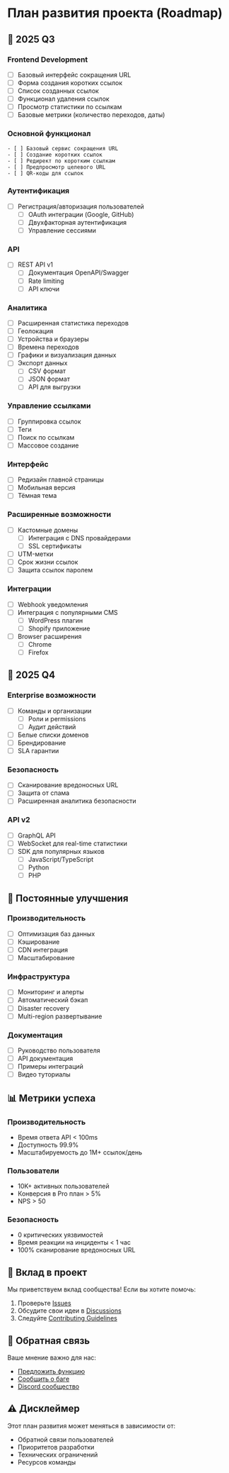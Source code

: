 # План развития проекта (Roadmap)

## 🎯 2025 Q3

### Frontend Development

- [ ] Базовый интерфейс сокращения URL
- [ ] Форма создания коротких ссылок
- [ ] Список созданных ссылок
- [ ] Функционал удаления ссылок
- [ ] Просмотр статистики по ссылкам
- [ ] Базовые метрики (количество переходов, даты)

### Основной функционал

    - [ ] Базовый сервис сокращения URL
    - [ ] Создание коротких ссылок
    - [ ] Редирект по коротким ссылкам
    - [ ] Предпросмотр целевого URL
    - [ ] QR-коды для ссылок

### Аутентификация

- [ ] Регистрация/авторизация пользователей
    - [ ] OAuth интеграции (Google, GitHub)
    - [ ] Двухфакторная аутентификация
    - [ ] Управление сессиями

### API

- [ ] REST API v1
    - [ ] Документация OpenAPI/Swagger
    - [ ] Rate limiting
    - [ ] API ключи

### Аналитика

- [ ] Расширенная статистика переходов
- [ ] Геолокация
- [ ] Устройства и браузеры
- [ ] Времена переходов
- [ ] Графики и визуализация данных
- [ ] Экспорт данных
    - [ ] CSV формат
    - [ ] JSON формат
    - [ ] API для выгрузки

### Управление ссылками

- [ ] Группировка ссылок
- [ ] Теги
- [ ] Поиск по ссылкам
- [ ] Массовое создание

### Интерфейс

- [ ] Редизайн главной страницы
- [ ] Мобильная версия
- [ ] Тёмная тема

### Расширенные возможности

- [ ] Кастомные домены
    - [ ] Интеграция с DNS провайдерами
    - [ ] SSL сертификаты
- [ ] UTM-метки
- [ ] Срок жизни ссылок
- [ ] Защита ссылок паролем

### Интеграции

- [ ] Webhook уведомления
- [ ] Интеграция с популярными CMS
    - [ ] WordPress плагин
    - [ ] Shopify приложение
- [ ] Browser расширения
    - [ ] Chrome
    - [ ] Firefox

## 🎯 2025 Q4

### Enterprise возможности

- [ ] Команды и организации
    - [ ] Роли и permissions
    - [ ] Аудит действий
- [ ] Белые списки доменов
- [ ] Брендирование
- [ ] SLA гарантии

### Безопасность

- [ ] Сканирование вредоносных URL
- [ ] Защита от спама
- [ ] Расширенная аналитика безопасности

### API v2

- [ ] GraphQL API
- [ ] WebSocket для real-time статистики
- [ ] SDK для популярных языков
    - [ ] JavaScript/TypeScript
    - [ ] Python
    - [ ] PHP

## 🔄 Постоянные улучшения

### Производительность

- [ ] Оптимизация баз данных
- [ ] Кэширование
- [ ] CDN интеграция
- [ ] Масштабирование

### Инфраструктура

- [ ] Мониторинг и алерты
- [ ] Автоматический бэкап
- [ ] Disaster recovery
- [ ] Multi-region развертывание

### Документация

- [ ] Руководство пользователя
- [ ] API документация
- [ ] Примеры интеграций
- [ ] Видео туториалы

## 📊 Метрики успеха

### Производительность

- Время ответа API < 100ms
- Доступность 99.9%
- Масштабируемость до 1M+ ссылок/день

### Пользователи

- 10K+ активных пользователей
- Конверсия в Pro план > 5%
- NPS > 50

### Безопасность

- 0 критических уязвимостей
- Время реакции на инциденты < 1 час
- 100% сканирование вредоносных URL

## 🤝 Вклад в проект

Мы приветствуем вклад сообщества! Если вы хотите помочь:

1. Проверьте [Issues](https://github.com/NVBespalov/url-shortner/issues)
2. Обсудите свои идеи в [Discussions](https://github.com/NVBespalov/url-shortner/discussions)
3. Следуйте [Contributing Guidelines](CONTRIBUTING.md)

## 📝 Обратная связь

Ваше мнение важно для нас:

- [Предложить функцию](https://github.com/NVBespalov/url-shortner/issues/new?template=feature_request.md)
- [Сообщить о баге](https://github.com/NVBespalov/url-shortner/issues/new?template=bug_report.md)
- [Discord сообщество](https://discord.gg/your-invite)

## ⚠️ Дисклеймер

Этот план развития может меняться в зависимости от:

- Обратной связи пользователей
- Приоритетов разработки
- Технических ограничений
- Ресурсов команды